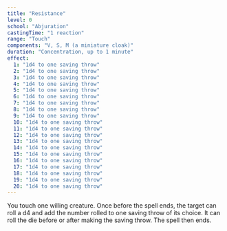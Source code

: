 ```yaml
---
title: "Resistance"
level: 0
school: "Abjuration"
castingTime: "1 reaction"
range: "Touch"
components: "V, S, M (a miniature cloak)"
duration: "Concentration, up to 1 minute"
effect:
  1: "1d4 to one saving throw"
  2: "1d4 to one saving throw"
  3: "1d4 to one saving throw"
  4: "1d4 to one saving throw"
  5: "1d4 to one saving throw"
  6: "1d4 to one saving throw"
  7: "1d4 to one saving throw"
  8: "1d4 to one saving throw"
  9: "1d4 to one saving throw"
  10: "1d4 to one saving throw"
  11: "1d4 to one saving throw"
  12: "1d4 to one saving throw"
  13: "1d4 to one saving throw"
  14: "1d4 to one saving throw"
  15: "1d4 to one saving throw"
  16: "1d4 to one saving throw"
  17: "1d4 to one saving throw"
  18: "1d4 to one saving throw"
  19: "1d4 to one saving throw"
  20: "1d4 to one saving throw"
---
```


You touch one willing creature. Once before the spell ends, the target can roll a d4 and add the number rolled to one saving throw of its choice. It can roll the die before or after making the saving throw. The spell then ends.
